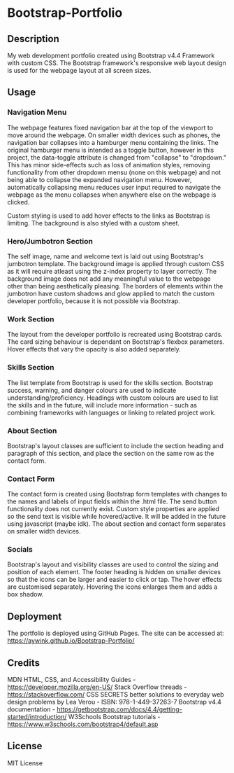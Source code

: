 # Bootstrap-Portfolio

## Description
My web development portfolio created using Bootstrap v4.4 Framework with custom CSS. The Bootstrap framework's responsive web layout design is used for the webpage layout at all screen sizes.

## Usage
### Navigation Menu
The webpage features fixed navigation bar at the top of the viewport to move around the webpage. On smaller width devices such as phones, the navigation bar collapses into a hamburger menu containing the links. The original hamburger menu is intended as a toggle button, however in this project, the data-toggle attribute is changed from "collapse" to "dropdown." This has minor side-effects such as loss of animation styles, removing functionality from other dropdown mensu (none on this webpage) and not being able to collapse the expanded navigation menu. However, automatically collapsing menu reduces user input required to navigate the webpage as the menu collapses when anywhere else on the webpage is clicked.

Custom styling is used to add hover effects to the links as Bootstrap is limiting. The background is also styled with a custom sheet.

### Hero/Jumbotron Section
The self image, name and welcome text is laid out using Bootstrap's jumbotron template. The background image is applied through custom CSS as it will require atleast using the z-index property to layer correctly. The background image does not add any meaningful value to the webpage other than being aesthetically pleasing. The borders of elements within the jumbotron have custom shadows and glow applied to match the custom developer portfolio, because it is not possible via Bootstrap.

### Work Section
The layout from the developer portfolio is recreated using Bootstrap cards. The card sizing behaviour is dependant on Bootstrap's flexbox parameters. Hover effects that vary the opacity is also added separately.

### Skills Section
The list template from Bootstrap is used for the skills section. Bootstrap success, warning, and danger colours are used to indicate understanding/proficiency. Headings with custom colours are used to list the skills and in the future, will include more information - such as combining frameworks with languages or linking to related project work.

### About Section
Bootstrap's layout classes are sufficient to include the section heading and paragraph of this section, and place the section on the same row as the contact form.

### Contact Form
The contact form is created using Bootstrap form templates with changes to the names and labels of input fields within the .html file. The send button functionality does not currently exist. Custom style properties are applied so the send text is visible while hovered/active. It will be added in the future using javascript (maybe idk). The about section and contact form separates on smaller width devices.

### Socials
Bootstrap's layout and visibility classes are used to control the sizing and position of each element. The footer heading is hidden on smaller devices so that the icons can be larger and easier to click or tap. The hover effects are customised separately. Hovering the icons enlarges them and adds a box shadow.

## Deployment
The portfolio is deployed using GitHub Pages. The site can be accessed at: https://aywink.github.io/Bootstrap-Portfolio/

## Credits
MDN HTML, CSS, and Accessibility Guides - https://developer.mozilla.org/en-US/
Stack Overflow threads - https://stackoverflow.com/
CSS SECRETS better solutions to everyday web design problems by Lea Verou - ISBN: 978-1-449-37263-7
Bootstrap v4.4 documentation - https://getbootstrap.com/docs/4.4/getting-started/introduction/
W3Schools Bootstrap tutorials - https://www.w3schools.com/bootstrap4/default.asp

## License
MIT License